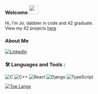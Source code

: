 ### Welcome <img src="https://media.giphy.com/media/hvRJCLFzcasrR4ia7z/giphy.gif" width="30px"/>
Hi, I'm Jo, dabbler in code and 42 graduate.
\
View my 42 projects [here](https://github.com/markjso?tab=repositories)

### About Me
[![LinkedIn](https://img.shields.io/badge/LinkedIn-blue?logo=linkedin&logoColor=white&style=for-the-badge)](https://www.linkedin.com/in/jomarks1/)

### :hammer_and_wrench: Languages and Tools :
![C](https://img.shields.io/badge/c-%2300599C.svg?style=for-the-badge&logo=c&logoColor=white) ![C++](https://img.shields.io/badge/c++-%2300599C.svg?style=for-the-badge&logo=c%2B%2B&logoColor=white) ![React](https://img.shields.io/badge/react-%2320232a.svg?style=for-the-badge&logo=react&logoColor=%2361DAFB) ![Django](https://img.shields.io/badge/django-%23092E20.svg?style=for-the-badge&logo=django&logoColor=white) ![TypeScript](https://img.shields.io/badge/typescript-%23007ACC.svg?style=for-the-badge&logo=typescript&logoColor=white)

[![Top Langs](https://github-readme-stats.vercel.app/api/top-langs/?username=markjso&layout=compact&theme=vision-friendly-dark)](https://github.com/anuraghazra/github-readme-stats)
